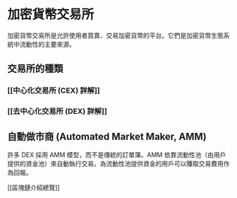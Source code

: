 # 加密貨幣交易所

加密貨幣交易所是允許使用者買賣、交易加密貨幣的平台。它們是加密貨幣生態系統中流動性的主要來源。

## 交易所的種類

### [[中心化交易所 (CEX) 詳解]]

### [[去中心化交易所 (DEX) 詳解]]

## 自動做市商 (Automated Market Maker, AMM)

許多 DEX 採用 AMM 模型，而不是傳統的訂單簿。AMM 依靠流動性池（由用戶提供的資金池）來自動執行交易。為流動性池提供資金的用戶可以賺取交易費用作為回報。

[[區塊鏈介紹總覽]]
